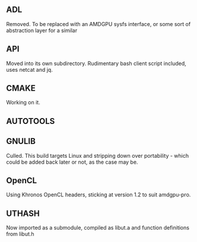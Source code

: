 
## ADL 
Removed. To be replaced with an AMDGPU sysfs interface, or some sort of abstraction layer for
a similar 

## API
Moved into its own subdirectory. Rudimentary bash client script included, uses netcat and jq.

## CMAKE
Working on it. 

## AUTOTOOLS


## GNULIB
Culled. This build targets Linux and stripping down over portability - which could be added
back later or not, as the case may be. 






## OpenCL
Using Khronos OpenCL headers, sticking at version 1.2 to suit amdgpu-pro. 

## UTHASH
Now imported as a submodule, compiled as libut.a and function definitions from libut.h


